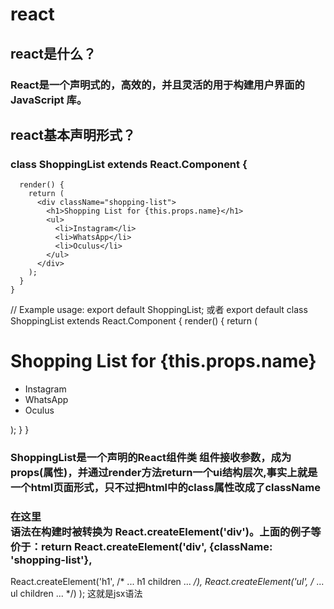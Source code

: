 # react
## react是什么？
### React是一个声明式的，高效的，并且灵活的用于构建用户界面的 JavaScript 库。
## react基本声明形式？
### class ShoppingList extends React.Component {
      render() {
        return (
          <div className="shopping-list">
            <h1>Shopping List for {this.props.name}</h1>
            <ul>
              <li>Instagram</li>
              <li>WhatsApp</li>
              <li>Oculus</li>
            </ul>
          </div>
        );
      }
    }
// Example usage: <ShoppingList name="Mark" />
    export default ShoppingList;
或者 export default class ShoppingList extends React.Component {
      render() {
        return (
          <div className="shopping-list">
            <h1>Shopping List for {this.props.name}</h1>
            <ul>
              <li>Instagram</li>
              <li>WhatsApp</li>
              <li>Oculus</li>
            </ul>
          </div>
        );
      }
    }
### ShoppingList是一个声明的React组件类 组件接收参数，成为props(属性)，并通过render方法return一个ui结构层次,事实上就是一个html页面形式，只不过把html中的class属性改成了className
### 在这里<div /> 语法在构建时被转换为 React.createElement('div')。上面的例子等价于：return React.createElement('div', {className: 'shopping-list'},
  React.createElement('h1', /* ... h1 children ... */),
  React.createElement('ul', /* ... ul children ... */)
); 这就是jsx语法